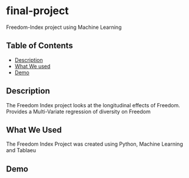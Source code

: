 # final-project
Freedom-Index project using Machine Learning

## Table of Contents
  - [Description](#desc)
  - [What We used](#tech)
  - [Demo](#Demo)
  
## <a name="dec"></a> Description

The Freedom Index project looks at the longitudinal effects of Freedom. Provides a Multi-Variate regression of diversity on Freedom

## <a name="tech"></a> What We Used

The Freedom Index Project was created using Python, Machine Learning and Tablaeu
  
## <a name="demo"></a> Demo
